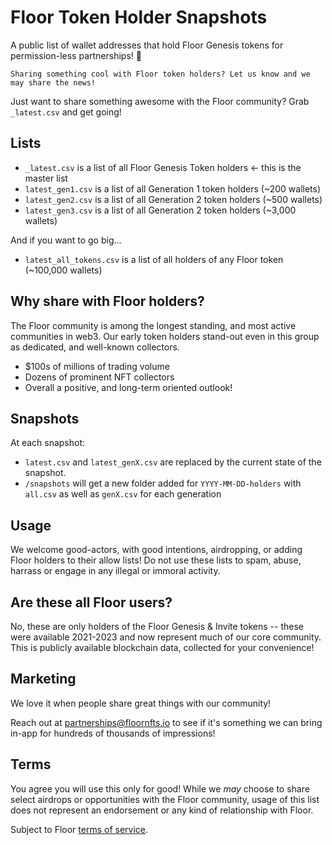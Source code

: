 # Floor Token Holder Snapshots


A public list of wallet addresses that hold Floor Genesis tokens for permission-less partnerships! 🥳

```
Sharing something cool with Floor token holders? Let us know and we may share the news!
```

Just want to share something awesome with the Floor community? Grab `_latest.csv` and get going!

## Lists
* `_latest.csv` is a list of all Floor Genesis Token holders <- this is the master list
* `latest_gen1.csv` is a list of all Generation 1 token holders (~200 wallets)
* `latest_gen2.csv` is a list of all Generation 2 token holders (~500 wallets)
* `latest_gen3.csv` is a list of all Generation 2 token holders (~3,000 wallets)

And if you want to go big...
* `latest_all_tokens.csv` is a list of all holders of any Floor token (~100,000 wallets)

## Why share with Floor holders?
The Floor community is among the longest standing, and most active communities in web3. Our early token holders stand-out even in this group as dedicated, and well-known collectors.

* $100s of millions of trading volume
* Dozens of prominent NFT collectors
* Overall a positive, and long-term oriented outlook!

## Snapshots

At each snapshot:
* `latest.csv` and `latest_genX.csv` are replaced by the current state of the snapshot.
* `/snapshots` will get a new folder added for `YYYY-MM-DD-holders` with `all.csv` as well as `genX.csv` for each generation

## Usage
We welcome good-actors, with good intentions, airdropping, or adding Floor holders to their allow lists! 
Do not use these lists to spam, abuse, harrass or engage in any illegal or immoral activity.

## Are these all Floor users?
No, these are only holders of the Floor Genesis & Invite tokens -- these were available 2021-2023 and now represent much of our core community. This is publicly available blockchain data, collected for your convenience!

## Marketing
We love it when people share great things with our community!

Reach out at [partnerships@floornfts.io](partnerships@floornfts.io) to see if it's something we can bring in-app for hundreds of thousands of impressions!

## Terms
You agree you will use this only for good! While we _may_ choose to share select airdrops or opportunities with the Floor community, usage of this list does not represent an endorsement or any kind of relationship with Floor.

Subject to Floor [terms of service](https://www.floornfts.io/legal/terms).
